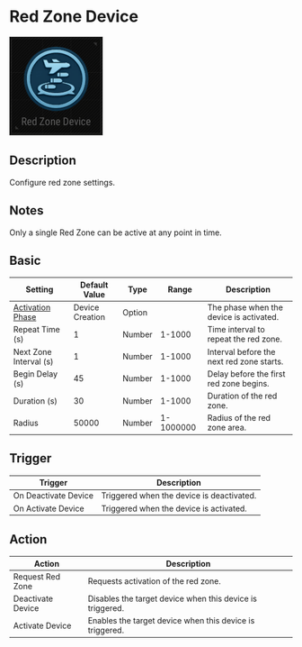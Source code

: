 # Red Zone Device

![RedZone Icon](../.images/DeviceIcons/Device_RedZone.png)

## Description

Configure red zone settings.

## Notes

Only a single Red Zone can be active at any point in time.

## Basic

| Setting                                                      | Default Value     | Type | Range | Description                                                                 |
|--------------------------------------------------------------|-------------------|------|-------|-----------------------------------------------------------------------------|
| [Activation Phase](../General/Common_Device_Settings.md#activation-phase) | Device Creation    | Option | | The phase when the device is activated.                                      |
| Repeat Time (s)                                              | 1                 | Number | 1-1000 | Time interval to repeat the red zone.                                        |
| Next Zone Interval (s)                                       | 1                 | Number | 1-1000 | Interval before the next red zone starts.                                    |
| Begin Delay (s)                                              | 45                | Number | 1-1000 | Delay before the first red zone begins.                                      |
| Duration (s)                                                 | 30                | Number | 1-1000 | Duration of the red zone.                                                    |
| Radius                                                       | 50000             | Number | 1-1000000 | Radius of the red zone area.                                                 |

## Trigger

| Trigger                | Description                                                        |
|------------------------|--------------------------------------------------------------------|
| On Deactivate Device   | Triggered when the device is deactivated.                          |
| On Activate Device     | Triggered when the device is activated.                            |

## Action

| Action                | Description                                                        |
|-----------------------|--------------------------------------------------------------------|
| Request Red Zone      | Requests activation of the red zone.                                |
| Deactivate Device     | Disables the target device when this device is triggered.           |
| Activate Device       | Enables the target device when this device is triggered.            |
